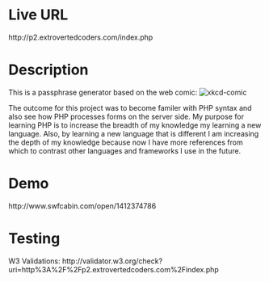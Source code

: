 <h1>Live URL</h1>
http://p2.extrovertedcoders.com/index.php

<h1> Description </h1>
This is a passphrase generator based on the web comic:
<img src="http://imgs.xkcd.com/comics/password_strength.png" alt="xkcd-comic"/>

The outcome for this project was to become familer with PHP syntax and also see
how PHP processes forms on the server side. My purpose for learning PHP is to
increase the breadth of my knowledge my learning a new language. Also, by
learning a new language that is different I am increasing the depth of my
knowledge because now I have more references from which to contrast other
languages and frameworks I use in the future.

<h1>Demo</h1>
http://www.swfcabin.com/open/1412374786

<h1>Testing</h1>
W3 Validations:
http://validator.w3.org/check?uri=http%3A%2F%2Fp2.extrovertedcoders.com%2Findex.php
